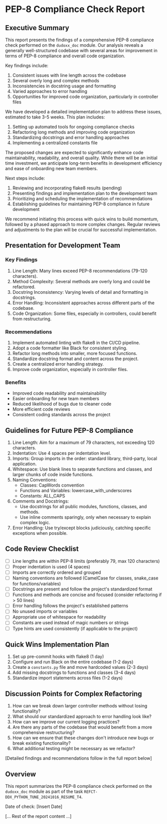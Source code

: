 # PEP-8 Compliance Check Report

## Executive Summary

This report presents the findings of a comprehensive PEP-8 compliance check performed on the `dudoxx_doc` module. Our analysis reveals a generally well-structured codebase with several areas for improvement in terms of PEP-8 compliance and overall code organization.

Key findings include:
1. Consistent issues with line length across the codebase
2. Several overly long and complex methods
3. Inconsistencies in docstring usage and formatting
4. Varied approaches to error handling
5. Opportunities for improved code organization, particularly in controller files

We have developed a detailed implementation plan to address these issues, estimated to take 3-5 weeks. This plan includes:
1. Setting up automated tools for ongoing compliance checks
2. Refactoring long methods and improving code organization
3. Standardizing docstrings and error handling approaches
4. Implementing a centralized constants file

The proposed changes are expected to significantly enhance code maintainability, readability, and overall quality. While there will be an initial time investment, we anticipate long-term benefits in development efficiency and ease of onboarding new team members.

Next steps include:
1. Reviewing and incorporating flake8 results (pending)
2. Presenting findings and implementation plan to the development team
3. Prioritizing and scheduling the implementation of recommendations
4. Establishing guidelines for maintaining PEP-8 compliance in future development

We recommend initiating this process with quick wins to build momentum, followed by a phased approach to more complex changes. Regular reviews and adjustments to the plan will be crucial for successful implementation.

## Presentation for Development Team

### Key Findings
1. Line Length: Many lines exceed PEP-8 recommendations (79-120 characters).
2. Method Complexity: Several methods are overly long and could be refactored.
3. Docstring Inconsistency: Varying levels of detail and formatting in docstrings.
4. Error Handling: Inconsistent approaches across different parts of the codebase.
5. Code Organization: Some files, especially in controllers, could benefit from restructuring.

### Recommendations
1. Implement automated linting with flake8 in the CI/CD pipeline.
2. Adopt a code formatter like Black for consistent styling.
3. Refactor long methods into smaller, more focused functions.
4. Standardize docstring format and content across the project.
5. Create a centralized error handling strategy.
6. Improve code organization, especially in controller files.

### Benefits
- Improved code readability and maintainability
- Easier onboarding for new team members
- Reduced likelihood of bugs due to cleaner code
- More efficient code reviews
- Consistent coding standards across the project

## Guidelines for Future PEP-8 Compliance

1. Line Length: Aim for a maximum of 79 characters, not exceeding 120 characters.
2. Indentation: Use 4 spaces per indentation level.
3. Imports: Group imports in the order: standard library, third-party, local application.
4. Whitespace: Use blank lines to separate functions and classes, and larger chunks of code inside functions.
5. Naming Conventions:
   - Classes: CapWords convention
   - Functions and Variables: lowercase_with_underscores
   - Constants: ALL_CAPS
6. Comments and Docstrings:
   - Use docstrings for all public modules, functions, classes, and methods.
   - Use inline comments sparingly, only when necessary to explain complex logic.
7. Error Handling: Use try/except blocks judiciously, catching specific exceptions when possible.

## Code Review Checklist

- [ ] Line lengths are within PEP-8 limits (preferably 79, max 120 characters)
- [ ] Proper indentation is used (4 spaces)
- [ ] Imports are correctly ordered and grouped
- [ ] Naming conventions are followed (CamelCase for classes, snake_case for functions/variables)
- [ ] Docstrings are present and follow the project's standardized format
- [ ] Functions and methods are concise and focused (consider refactoring if > 50 lines)
- [ ] Error handling follows the project's established patterns
- [ ] No unused imports or variables
- [ ] Appropriate use of whitespace for readability
- [ ] Constants are used instead of magic numbers or strings
- [ ] Type hints are used consistently (if applicable to the project)

## Quick Wins Implementation Plan

1. Set up pre-commit hooks with flake8 (1 day)
2. Configure and run Black on the entire codebase (1-2 days)
3. Create a `constants.py` file and move hardcoded values (2-3 days)
4. Add missing docstrings to functions and classes (3-4 days)
5. Standardize import statements across files (1-2 days)

## Discussion Points for Complex Refactoring

1. How can we break down larger controller methods without losing functionality?
2. What should our standardized approach to error handling look like?
3. How can we improve our current logging practices?
4. Are there any parts of the codebase that would benefit from a more comprehensive restructuring?
5. How can we ensure that these changes don't introduce new bugs or break existing functionality?
6. What additional testing might be necessary as we refactor?

[Detailed findings and recommendations follow in the full report below]

## Overview
This report summarizes the PEP-8 compliance check performed on the `dudoxx_doc` module as part of the task `REFCT-DDX_PYTHON_TUNE_20241016_RESUME_T4`.

Date of check: [Insert Date]

[... Rest of the report content ...]